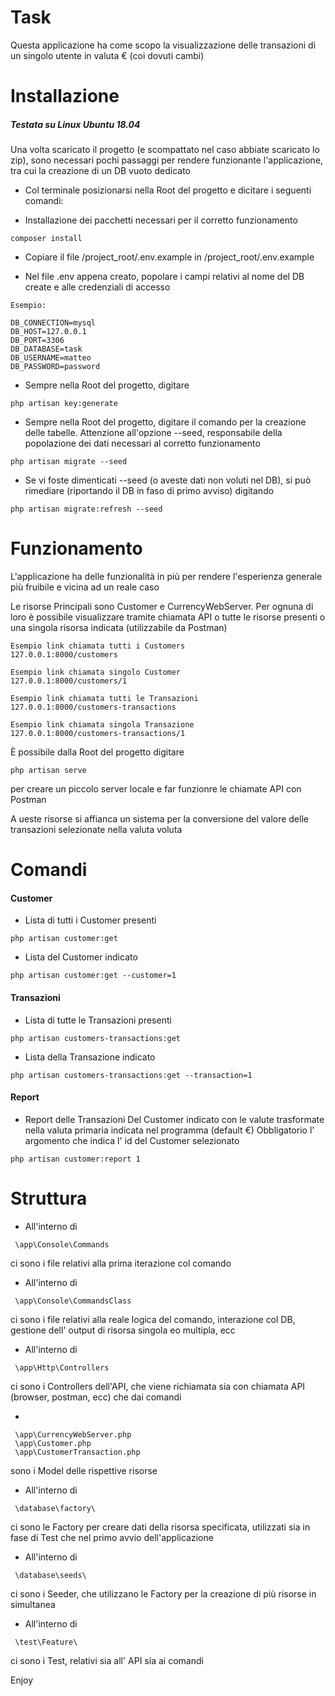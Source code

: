 # Task
Questa applicazione ha come scopo la visualizzazione delle transazioni di un singolo utente in valuta € (coi dovuti cambi)

# Installazione

##### Testata su Linux Ubuntu 18.04

Una volta scaricato il progetto (e scompattato nel caso abbiate scaricato lo zip), sono necessari pochi passaggi per rendere funzionante l'applicazione, tra cui la creazione di un DB vuoto dedicato

- Col terminale posizionarsi nella Root del progetto e dicitare i seguenti comandi:

- Installazione dei pacchetti necessari per il corretto funzionamento
```
composer install
```

- Copiare il file /project_root/.env.example in /project_root/.env.example

- Nel file .env appena creato, popolare i campi relativi al nome del DB create e alle credenziali di accesso 
```
Esempio:

DB_CONNECTION=mysql
DB_HOST=127.0.0.1
DB_PORT=3306
DB_DATABASE=task
DB_USERNAME=matteo
DB_PASSWORD=password
```

- Sempre nella Root del progetto, digitare
```
php artisan key:generate
```

- Sempre nella Root del progetto, digitare il comando per la creazione delle tabelle. Attenzione all'opzione --seed, responsabile della popolazione dei dati necessari al corretto funzionamento
```
php artisan migrate --seed
```

- Se vi foste dimenticati --seed (o aveste dati non voluti nel DB), si può rimediare (riportando il DB in faso di primo avviso) digitando
```
php artisan migrate:refresh --seed
```

# Funzionamento

L'applicazione ha delle funzionalità in più per rendere l'esperienza generale più fruibile e vicina ad un reale caso

Le risorse Principali sono Customer e CurrencyWebServer.
Per ognuna di loro è possibile visualizzare tramite chiamata API o tutte le risorse presenti o una singola risorsa indicata (utilizzabile da Postman)
```
Esempio link chiamata tutti i Customers
127.0.0.1:8000/customers

Esempio link chiamata singolo Customer
127.0.0.1:8000/customers/1

Esempio link chiamata tutti le Transazioni
127.0.0.1:8000/customers-transactions

Esempio link chiamata singola Transazione
127.0.0.1:8000/customers-transactions/1
```
 È possibile dalla Root del progetto digitare 
 ```
php artisan serve
```
per creare un piccolo server locale e far funzionre le chiamate API con Postman

A ueste risorse si affianca un sistema per la conversione del valore delle transazioni selezionate nella valuta voluta 

# Comandi

#### Customer

- Lista di tutti i Customer presenti
```
php artisan customer:get
```
- Lista del Customer indicato
```
php artisan customer:get --customer=1
```

#### Transazioni

- Lista di tutte le Transazioni presenti
```
php artisan customers-transactions:get
```
- Lista della Transazione indicato
```
php artisan customers-transactions:get --transaction=1
```

#### Report

- Report delle Transazioni Del Customer indicato con le valute trasformate nella valuta primaria indicata nel programma (default €)
 Obbligatorio l' argomento che indica l' id del Customer selezionato
```
php artisan customer:report 1
```

# Struttura

- All'interno di 
```
 \app\Console\Commands
```
ci sono i file relativi alla prima iterazione col comando
 
- All'interno di 
```
 \app\Console\CommandsClass
```
ci sono i file relativi alla reale logica del comando, interazione col DB, gestione dell' output di risorsa singola eo multipla, ecc
 
- All'interno di 
```
 \app\Http\Controllers
```
ci sono i Controllers dell'API, che viene richiamata sia con chiamata API (browser, postman, ecc) che dai comandi 
  
- 
```
 \app\CurrencyWebServer.php
 \app\Customer.php
 \app\CustomerTransaction.php
```
sono i Model delle rispettive risorse
 
- All'interno di 
```
 \database\factory\
```
ci sono le Factory per creare dati della risorsa specificata, utilizzati sia in fase di Test che nel primo avvio dell'applicazione
 
- All'interno di 
```
 \database\seeds\
```
ci sono i Seeder, che utilizzano le Factory per la creazione di più risorse in simultanea

- All'interno di 
```
 \test\Feature\
```
ci sono i Test, relativi sia all' API sia ai comandi

Enjoy
